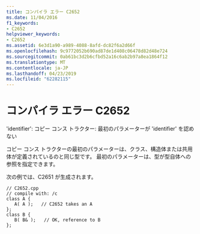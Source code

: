 ```yaml
---
title: コンパイラ エラー C2652
ms.date: 11/04/2016
f1_keywords:
- C2652
helpviewer_keywords:
- C2652
ms.assetid: 6e3d1a90-a989-4088-8afd-dc82f6a2d66f
ms.openlocfilehash: 9c9772052b690ad87de1d408c06478d82d48e724
ms.sourcegitcommit: 0ab61bc3d2b6cfbd52a16c6ab2b97a8ea1864f12
ms.translationtype: MT
ms.contentlocale: ja-JP
ms.lasthandoff: 04/23/2019
ms.locfileid: "62282115"
---
```

# <a name="compiler-error-c2652"></a>コンパイラ エラー C2652

'identifier': コピー コンス トラクター: 最初のパラメーターが 'identifier' を認めない

コピー コンス トラクターの最初のパラメーターは、クラス、構造体または共用体が定義されているのと同じ型です。 最初のパラメーターは、型が型自体への参照を指定できます。

次の例では、C2651 が生成されます。

```
// C2652.cpp
// compile with: /c
class A {
   A( A );   // C2652 takes an A
};
class B {
   B( B& );   // OK, reference to B
};
```